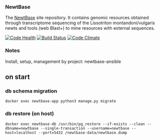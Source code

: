 ### NewtBase

The [NewtBase](http://newtbase.eko.uj.edu.pl/) site repository. 
It contains genomic resources obtained through transcriptome sequencing of the Lissotriton montandoni/vulgaris newts and tools (web Blast+) to mine resources with external sequences.


[![Code Health](https://landscape.io/github/michal-stuglik/newtbase/master/landscape.svg?style=flat)](https://landscape.io/github/michal-stuglik/newtbase/master)
[![Build Status](https://travis-ci.org/michal-stuglik/newtbase.svg?branch=master)](https://travis-ci.org/michal-stuglik/newtbase)
[![Code Climate](https://codeclimate.com/github/michal-stuglik/newtbase/badges/gpa.svg)](https://codeclimate.com/github/michal-stuglik/newtbase)
    

### Notes ###
Install, setup, management by project: newtbase-ansible

## on start

### db schema migration
```shell script
docker exec newtbase-app python3 manage.py migrate
```

### db restore (on host)
```shell script
docker exec newtbase-db /usr/bin/pg_restore --if-exists --clean --dbname=newtbase --single-transaction --username=newtbase --host=localhost --port=5432 /newtbase-data/newtbase.dump
```
